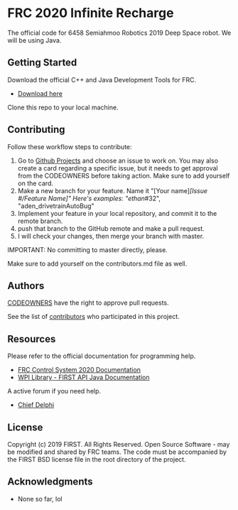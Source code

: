 # FRC 2020 Infinite Recharge

The official code for 6458 Semiahmoo Robotics 2019 Deep Space robot.
We will be using Java.

## Getting Started
 
Download the official C++ and Java Development Tools for FRC.
 * [Download here](https://github.com/wpilibsuite/allwpilib/releases)
 
 Clone this repo to your local machine. 

## Contributing

Follow these workflow steps to contribute:

1. Go to [Github Projects](https://trello.com/b/vYKeIKsT/programming) and choose an issue to work on. You may also create a card regarding a specific issue, but it needs to get approval from the CODEOWNERS before taking action. Make sure to add yourself on the card.
2. Make a new branch for your feature. Name it "[Your name]_[Issue #/Feature Name]" Here's examples: "ethan_#32", "aden_drivetrainAutoBug"
3. Implement your feature in your local repository, and commit it to the remote branch.
4. push that branch to the GitHub remote and make a pull request.
5. I will check your changes, then merge your branch with master.

IMPORTANT: No committing to master directly, please.

Make sure to add yourself on the contributors.md file as well.

## Authors

[CODEOWNERS](https://github.com/Semiahmoo-Robotics/FRC-2020-InfiniteRecharge/tree/master/doc/CODEOWNERS) have the right to approve pull requests.

See the list of [contributors](https://github.com/Semiahmoo-Robotics/FRC-2020-InfiniteRecharge/tree/master/doc/Contributors.md) who participated in this project.

## Resources

Please refer to the official documentation for programming help.
 * [FRC Control System 2020 Documentation](https://docs.wpilib.org/en/latest/docs/getting-started/getting-started-frc-control-system/wpilib-setup.html)
 * [WPI Library - FIRST API Java Documentation](http://first.wpi.edu/FRC/roborio/release/docs/java/)
 
A active forum if you need help.
 * [Chief Delphi](https://www.chiefdelphi.com/c/technical/java)

## License

Copyright (c) 2019 FIRST. All Rights Reserved.
Open Source Software - may be modified and shared by FRC teams. The code must be accompanied by the FIRST BSD license file in the root directory of the project.

## Acknowledgments

* None so far, lol
